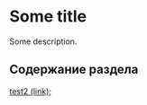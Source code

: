 # <a name="test1"></a>Some title
Some description.
## <a name="in-this-section"></a>Содержание раздела
[test2 (link);](test2.md)
